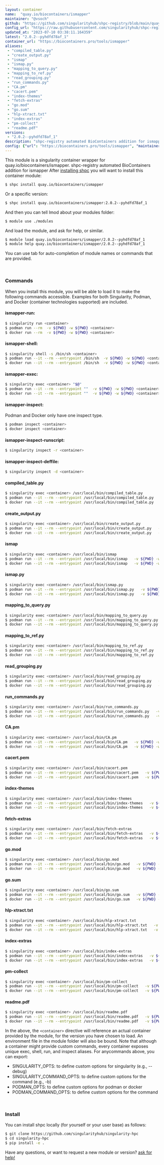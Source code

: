 ```yaml
---
layout: container
name:  "quay.io/biocontainers/ismapper"
maintainer: "@vsoch"
github: "https://github.com/singularityhub/shpc-registry/blob/main/quay.io/biocontainers/ismapper/container.yaml"
config_url: "https://raw.githubusercontent.com/singularityhub/shpc-registry/main/quay.io/biocontainers/ismapper/container.yaml"
updated_at: "2023-07-10 03:38:11.164359"
latest: "2.0.2--pyhdfd78af_1"
container_url: "https://biocontainers.pro/tools/ismapper"
aliases:
 - "compiled_table.py"
 - "create_output.py"
 - "ismap"
 - "ismap.py"
 - "mapping_to_query.py"
 - "mapping_to_ref.py"
 - "read_grouping.py"
 - "run_commands.py"
 - "CA.pm"
 - "cacert.pem"
 - "index-themes"
 - "fetch-extras"
 - "go.mod"
 - "go.sum"
 - "hlp-xtract.txt"
 - "index-extras"
 - "pm-collect"
 - "readme.pdf"
versions:
 - "2.0.2--pyhdfd78af_1"
description: "shpc-registry automated BioContainers addition for ismapper"
config: {"url": "https://biocontainers.pro/tools/ismapper", "maintainer": "@vsoch", "description": "shpc-registry automated BioContainers addition for ismapper", "latest": {"2.0.2--pyhdfd78af_1": "sha256:0e7fb587312e2bb4f8e5b1f400c52a143f7bf36e63ee3fc1824a1604c191dae7"}, "tags": {"2.0.2--pyhdfd78af_1": "sha256:0e7fb587312e2bb4f8e5b1f400c52a143f7bf36e63ee3fc1824a1604c191dae7"}, "docker": "quay.io/biocontainers/ismapper", "aliases": {"compiled_table.py": "/usr/local/bin/compiled_table.py", "create_output.py": "/usr/local/bin/create_output.py", "ismap": "/usr/local/bin/ismap", "ismap.py": "/usr/local/bin/ismap.py", "mapping_to_query.py": "/usr/local/bin/mapping_to_query.py", "mapping_to_ref.py": "/usr/local/bin/mapping_to_ref.py", "read_grouping.py": "/usr/local/bin/read_grouping.py", "run_commands.py": "/usr/local/bin/run_commands.py", "CA.pm": "/usr/local/bin/CA.pm", "cacert.pem": "/usr/local/bin/cacert.pem", "index-themes": "/usr/local/bin/index-themes", "fetch-extras": "/usr/local/bin/fetch-extras", "go.mod": "/usr/local/bin/go.mod", "go.sum": "/usr/local/bin/go.sum", "hlp-xtract.txt": "/usr/local/bin/hlp-xtract.txt", "index-extras": "/usr/local/bin/index-extras", "pm-collect": "/usr/local/bin/pm-collect", "readme.pdf": "/usr/local/bin/readme.pdf"}}
---
```


This module is a singularity container wrapper for quay.io/biocontainers/ismapper.
shpc-registry automated BioContainers addition for ismapper
After [installing shpc](#install) you will want to install this container module:


```bash
$ shpc install quay.io/biocontainers/ismapper
```

Or a specific version:

```bash
$ shpc install quay.io/biocontainers/ismapper:2.0.2--pyhdfd78af_1
```

And then you can tell lmod about your modules folder:

```bash
$ module use ./modules
```

And load the module, and ask for help, or similar.

```bash
$ module load quay.io/biocontainers/ismapper/2.0.2--pyhdfd78af_1
$ module help quay.io/biocontainers/ismapper/2.0.2--pyhdfd78af_1
```

You can use tab for auto-completion of module names or commands that are provided.

<br>

### Commands

When you install this module, you will be able to load it to make the following commands accessible.
Examples for both Singularity, Podman, and Docker (container technologies supported) are included.

#### ismapper-run:

```bash
$ singularity run <container>
$ podman run --rm  -v ${PWD} -w ${PWD} <container>
$ docker run --rm  -v ${PWD} -w ${PWD} <container>
```

#### ismapper-shell:

```bash
$ singularity shell -s /bin/sh <container>
$ podman run --it --rm --entrypoint /bin/sh  -v ${PWD} -w ${PWD} <container>
$ docker run --it --rm --entrypoint /bin/sh  -v ${PWD} -w ${PWD} <container>
```

#### ismapper-exec:

```bash
$ singularity exec <container> "$@"
$ podman run --it --rm --entrypoint ""  -v ${PWD} -w ${PWD} <container> "$@"
$ docker run --it --rm --entrypoint ""  -v ${PWD} -w ${PWD} <container> "$@"
```

#### ismapper-inspect:

Podman and Docker only have one inspect type.

```bash
$ podman inspect <container>
$ docker inspect <container>
```

#### ismapper-inspect-runscript:

```bash
$ singularity inspect -r <container>
```

#### ismapper-inspect-deffile:

```bash
$ singularity inspect -d <container>
```


#### compiled_table.py

```bash
$ singularity exec <container> /usr/local/bin/compiled_table.py
$ podman run --it --rm --entrypoint /usr/local/bin/compiled_table.py   -v ${PWD} -w ${PWD} <container> -c " $@"
$ docker run --it --rm --entrypoint /usr/local/bin/compiled_table.py   -v ${PWD} -w ${PWD} <container> -c " $@"
```


#### create_output.py

```bash
$ singularity exec <container> /usr/local/bin/create_output.py
$ podman run --it --rm --entrypoint /usr/local/bin/create_output.py   -v ${PWD} -w ${PWD} <container> -c " $@"
$ docker run --it --rm --entrypoint /usr/local/bin/create_output.py   -v ${PWD} -w ${PWD} <container> -c " $@"
```


#### ismap

```bash
$ singularity exec <container> /usr/local/bin/ismap
$ podman run --it --rm --entrypoint /usr/local/bin/ismap   -v ${PWD} -w ${PWD} <container> -c " $@"
$ docker run --it --rm --entrypoint /usr/local/bin/ismap   -v ${PWD} -w ${PWD} <container> -c " $@"
```


#### ismap.py

```bash
$ singularity exec <container> /usr/local/bin/ismap.py
$ podman run --it --rm --entrypoint /usr/local/bin/ismap.py   -v ${PWD} -w ${PWD} <container> -c " $@"
$ docker run --it --rm --entrypoint /usr/local/bin/ismap.py   -v ${PWD} -w ${PWD} <container> -c " $@"
```


#### mapping_to_query.py

```bash
$ singularity exec <container> /usr/local/bin/mapping_to_query.py
$ podman run --it --rm --entrypoint /usr/local/bin/mapping_to_query.py   -v ${PWD} -w ${PWD} <container> -c " $@"
$ docker run --it --rm --entrypoint /usr/local/bin/mapping_to_query.py   -v ${PWD} -w ${PWD} <container> -c " $@"
```


#### mapping_to_ref.py

```bash
$ singularity exec <container> /usr/local/bin/mapping_to_ref.py
$ podman run --it --rm --entrypoint /usr/local/bin/mapping_to_ref.py   -v ${PWD} -w ${PWD} <container> -c " $@"
$ docker run --it --rm --entrypoint /usr/local/bin/mapping_to_ref.py   -v ${PWD} -w ${PWD} <container> -c " $@"
```


#### read_grouping.py

```bash
$ singularity exec <container> /usr/local/bin/read_grouping.py
$ podman run --it --rm --entrypoint /usr/local/bin/read_grouping.py   -v ${PWD} -w ${PWD} <container> -c " $@"
$ docker run --it --rm --entrypoint /usr/local/bin/read_grouping.py   -v ${PWD} -w ${PWD} <container> -c " $@"
```


#### run_commands.py

```bash
$ singularity exec <container> /usr/local/bin/run_commands.py
$ podman run --it --rm --entrypoint /usr/local/bin/run_commands.py   -v ${PWD} -w ${PWD} <container> -c " $@"
$ docker run --it --rm --entrypoint /usr/local/bin/run_commands.py   -v ${PWD} -w ${PWD} <container> -c " $@"
```


#### CA.pm

```bash
$ singularity exec <container> /usr/local/bin/CA.pm
$ podman run --it --rm --entrypoint /usr/local/bin/CA.pm   -v ${PWD} -w ${PWD} <container> -c " $@"
$ docker run --it --rm --entrypoint /usr/local/bin/CA.pm   -v ${PWD} -w ${PWD} <container> -c " $@"
```


#### cacert.pem

```bash
$ singularity exec <container> /usr/local/bin/cacert.pem
$ podman run --it --rm --entrypoint /usr/local/bin/cacert.pem   -v ${PWD} -w ${PWD} <container> -c " $@"
$ docker run --it --rm --entrypoint /usr/local/bin/cacert.pem   -v ${PWD} -w ${PWD} <container> -c " $@"
```


#### index-themes

```bash
$ singularity exec <container> /usr/local/bin/index-themes
$ podman run --it --rm --entrypoint /usr/local/bin/index-themes   -v ${PWD} -w ${PWD} <container> -c " $@"
$ docker run --it --rm --entrypoint /usr/local/bin/index-themes   -v ${PWD} -w ${PWD} <container> -c " $@"
```


#### fetch-extras

```bash
$ singularity exec <container> /usr/local/bin/fetch-extras
$ podman run --it --rm --entrypoint /usr/local/bin/fetch-extras   -v ${PWD} -w ${PWD} <container> -c " $@"
$ docker run --it --rm --entrypoint /usr/local/bin/fetch-extras   -v ${PWD} -w ${PWD} <container> -c " $@"
```


#### go.mod

```bash
$ singularity exec <container> /usr/local/bin/go.mod
$ podman run --it --rm --entrypoint /usr/local/bin/go.mod   -v ${PWD} -w ${PWD} <container> -c " $@"
$ docker run --it --rm --entrypoint /usr/local/bin/go.mod   -v ${PWD} -w ${PWD} <container> -c " $@"
```


#### go.sum

```bash
$ singularity exec <container> /usr/local/bin/go.sum
$ podman run --it --rm --entrypoint /usr/local/bin/go.sum   -v ${PWD} -w ${PWD} <container> -c " $@"
$ docker run --it --rm --entrypoint /usr/local/bin/go.sum   -v ${PWD} -w ${PWD} <container> -c " $@"
```


#### hlp-xtract.txt

```bash
$ singularity exec <container> /usr/local/bin/hlp-xtract.txt
$ podman run --it --rm --entrypoint /usr/local/bin/hlp-xtract.txt   -v ${PWD} -w ${PWD} <container> -c " $@"
$ docker run --it --rm --entrypoint /usr/local/bin/hlp-xtract.txt   -v ${PWD} -w ${PWD} <container> -c " $@"
```


#### index-extras

```bash
$ singularity exec <container> /usr/local/bin/index-extras
$ podman run --it --rm --entrypoint /usr/local/bin/index-extras   -v ${PWD} -w ${PWD} <container> -c " $@"
$ docker run --it --rm --entrypoint /usr/local/bin/index-extras   -v ${PWD} -w ${PWD} <container> -c " $@"
```


#### pm-collect

```bash
$ singularity exec <container> /usr/local/bin/pm-collect
$ podman run --it --rm --entrypoint /usr/local/bin/pm-collect   -v ${PWD} -w ${PWD} <container> -c " $@"
$ docker run --it --rm --entrypoint /usr/local/bin/pm-collect   -v ${PWD} -w ${PWD} <container> -c " $@"
```


#### readme.pdf

```bash
$ singularity exec <container> /usr/local/bin/readme.pdf
$ podman run --it --rm --entrypoint /usr/local/bin/readme.pdf   -v ${PWD} -w ${PWD} <container> -c " $@"
$ docker run --it --rm --entrypoint /usr/local/bin/readme.pdf   -v ${PWD} -w ${PWD} <container> -c " $@"
```



In the above, the `<container>` directive will reference an actual container provided
by the module, for the version you have chosen to load. An environment file in the
module folder will also be bound. Note that although a container
might provide custom commands, every container exposes unique exec, shell, run, and
inspect aliases. For anycommands above, you can export:

 - SINGULARITY_OPTS: to define custom options for singularity (e.g., --debug)
 - SINGULARITY_COMMAND_OPTS: to define custom options for the command (e.g., -b)
 - PODMAN_OPTS: to define custom options for podman or docker
 - PODMAN_COMMAND_OPTS: to define custom options for the command

<br>

### Install

You can install shpc locally (for yourself or your user base) as follows:

```bash
$ git clone https://github.com/singularityhub/singularity-hpc
$ cd singularity-hpc
$ pip install -e .
```

Have any questions, or want to request a new module or version? [ask for help!](https://github.com/singularityhub/singularity-hpc/issues)